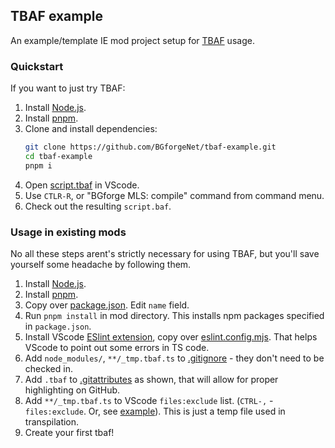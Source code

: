 ## TBAF example

An example/template IE mod project setup for [TBAF](https://forums.bgforge.net/viewtopic.php?t=448) usage.

### Quickstart

If you want to just try TBAF:

1. Install [Node.js](https://nodejs.org/en/download).
1. Install [pnpm](https://pnpm.io/installation).
1. Clone and install dependencies:
   ```bash
   git clone https://github.com/BGforgeNet/tbaf-example.git
   cd tbaf-example
   pnpm i
   ```
1. Open [script.tbaf](script.tbaf) in VScode.
1. Use `CTLR-R`, or "BGforge MLS: compile" command from command menu.
1. Check out the resulting `script.baf`.

### Usage in existing mods

No all these steps arent's strictly necessary for using TBAF, but you'll save yourself some headache by following them.

1. Install [Node.js](https://nodejs.org/en/download).
1. Install [pnpm](https://pnpm.io/installation).
1. Copy over [package.json](package.json). Edit `name` field.
1. Run `pnpm install` in mod directory. This installs npm packages specified in `package.json`.
1. Install VScode [ESlint extension](https://marketplace.visualstudio.com/items?itemName=dbaeumer.vscode-eslint), copy
   over [eslint.config.mjs](eslint.config.mjs). That helps VScode to point out some errors in TS code.
1. Add `node_modules/`, `**/_tmp.tbaf.ts` to [.gitignore](.gitignore) - they don't need to be checked in.
1. Add `.tbaf` to [.gitattributes](.gitattributes) as shown, that will allow for proper highlighting on GitHub.
1. Add `**/_tmp.tbaf.ts` to VScode `files:exclude` list. (`CTRL-,` - `files:exclude`. Or, see
   [example](.vscode/settings.json)). This is just a temp file used in transpilation.
1. Create your first tbaf!

